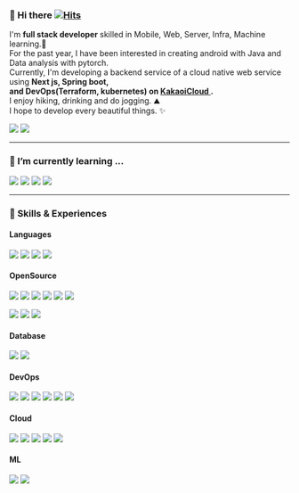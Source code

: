 ### 👋 Hi there [![Hits](https://hits.seeyoufarm.com/api/count/incr/badge.svg?url=https%3A%2F%2Fgithub.com%2Fbanggeunho&count_bg=%232C9CB8&title_bg=%232B69BC&icon=&icon_color=%237E2828&title=hits&edge_flat=true)](https://hits.seeyoufarm.com)

<p>
  I'm <b>full stack developer</b> skilled in Mobile, Web, Server, Infra, Machine learning.🚀<br/>
  For the past year, I have been interested in creating android with Java and Data analysis with pytorch.<br/>
  Currently, I'm developing a backend service of a cloud native web service using <b>Next js, Spring boot,
  <br/>and DevOps(Terraform, kubernetes) on <a href="https://www.kakaoicloud.com/"> KakaoiCloud </a>.</b> 
  <br>
  I enjoy hiking, drinking and do jogging. ⛰ <br/>
  I hope to develop every beautiful things. ✨ <br/>
</p>
<p>
  <a href="https://www.instagram.com/giyomi_ghgh/" target="_blank"><img src="https://img.shields.io/badge/giyomi_ghgh-0A66C2?style=flat-square&logo=instagram&logoColor=white"/></a>
  <a href="mailto:panggeunho@gmail.com" target="_blank"><img src="https://img.shields.io/badge/panggeunho@gmail.com-EA4335?style=flat-square&logo=Gmail&logoColor=white"/></a>
</p>
<hr/>

### 🌱 I’m currently learning ...

<p>
   <img src="https://img.shields.io/badge/Java-Review-007396?style=flat-square&logo=Java&logoColor=white"/> 
  <img src="https://img.shields.io/badge/Kotlin-0095D5?style=flat-square&logo=Kotlin&logoColor=white"/> 
  <img src="https://img.shields.io/badge/MySQL-Review-4479A1?style=flat-square&logo=MySQL&logoColor=white"/> 
  <img src="https://img.shields.io/badge/Terraform-7B42BC?style=flat-square&logo=Terraform&logoColor=black"/>

</p>

<hr/>

### 💪 Skills & Experiences
#### Languages
<p>
  <img src="https://img.shields.io/badge/C-A8B9CC?style=flat-square&logo=C&logoColor=white"/>
  <img src="https://img.shields.io/badge/Python-3776AB?style=flat-square&logo=Python&logoColor=white"/>
  <img src="https://img.shields.io/badge/JavaScript-F7DF1E?style=flat-square&logo=Javascript&logoColor=black"/>
  <img src="https://img.shields.io/badge/Java-007396?style=flat-square&logo=Java&logoColor=white"/>
</p>

#### OpenSource
<p>

  <img src="https://img.shields.io/badge/Android-3DDC84?style=flat-square&logo=Android&logoColor=white"/>
    <img src="https://img.shields.io/badge/WearOS-4285F4?style=flat-square&logo=WearOS&logoColor=black"/>
  <img src="https://img.shields.io/badge/React-61DAFB?style=flat-square&logo=React&logoColor=black"/>
  <img src="https://img.shields.io/badge/Next.js-000000?style=flat-square&logo=Next.js&logoColor=white"/>
    <img src="https://img.shields.io/badge/Spring_Boot-6DB33F?style=flat-square&logo=Spring-boot&logoColor=white"/>
    <img src="https://img.shields.io/badge/Flask-000000?style=flat-square&logo=flask&logoColor=white"/>  
  
 </p>
 <p>
      <img src="https://img.shields.io/badge/Elastic Stack-005571?style=flat-square&logo=Elastic-Stack&logoColor=white"/>
      <img src="https://img.shields.io/badge/Kafka-231F20?style=flat-square&logo=apache-Kafka&logoColor=white"/>
    <img src="https://img.shields.io/badge/nginx-009639?style=flat-square&logo=nginx&logoColor=white"/>

</p>

#### Database
<p>
    <img src="https://img.shields.io/badge/MySQL-4479A1?style=flat-square&logo=MySQL&logoColor=white"/> 
  <img src="https://img.shields.io/badge/MongoDB-47A248?style=flat-square&logo=MongoDB&logoColor=white"/> 
  
</p>

#### DevOps
<p>
    <img src="https://img.shields.io/badge/Git-F05032?style=flat-square&logo=Git&logoColor=white"/>
         <img src="https://img.shields.io/badge/Linux-FCC624?style=flat-square&logo=Linux&logoColor=black"/>
      <img src="https://img.shields.io/badge/Docker-2496ED?style=flat-square&logo=Docker&logoColor=white"/>
   <img src="https://img.shields.io/badge/Kubernetes-326CE5?style=flat-square&logo=Kubernetes&logoColor=white"/>
     <img src="https://img.shields.io/badge/Jenkins-D24939?style=flat-square&logo=Jenkins&logoColor=black"/>
  <img src="https://img.shields.io/badge/Terraform-7B42BC?style=flat-square&logo=Terraform&logoColor=black"/>
</p>


#### Cloud
<p>
    <img src="https://img.shields.io/badge/AWS_EC2-FF9900?style=flat-square&logo=Amazon-EC2&logoColor=black"/>
    <img src="https://img.shields.io/badge/AWS_RDS-527FFF?style=flat-square&logo=Amazon-RDS&logoColor=black"/>
   <img src="https://img.shields.io/badge/AWS_S3-569A31?style=flat-square&logo=Amazon-S3&logoColor=white"/>
    <img src="https://img.shields.io/badge/Oracle_Cloud-F80000?style=flat-square&logo=Oracle&logoColor=white"/>
  <img src="https://img.shields.io/badge/Kakao_i_Cloud-FFCD00?style=flat-square&logo=Kakao&logoColor=black"/>

</p>

#### ML
<p>
    <img src="https://img.shields.io/badge/Scikitlearn-F7931E?style=flat-square&logo=Scikit-learn&logoColor=black"/>
  <img src="https://img.shields.io/badge/Pytorch-EE4C2C?style=flat-square&logo=Pytorch&logoColor=white"/>
</p>

  



  




